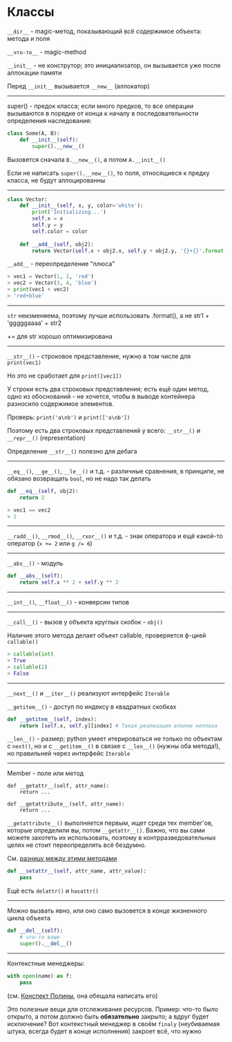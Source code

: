 # Классы


`__dir__` - magic-метод, показывающий всё содержимое объекта: метода и поля

`__что-то__` - magic-method

`__init__` - не конструтор; это инициализатор, он вызывается уже после аллокации памяти

Перед `__init__` вызывается `__new__` (аллокатор)

***

super() - предок класса; если много предков, то все операции вызываются в порядке от конца к началу в последовательности определения наследования:

``` python
class Some(A, B):
    def __init__(self):
        super().__new__()
```


Вызовется сначала `B.__new__()`, а потом `A.__init__()`

Если не написать `super().__new__()`, то поля, относящиеся к предку класса, не будут аллоцированны

***

``` python
class Vector:
	def __init__(self, x, y, color='white'):
		print('Initializing...')
		self.x = x
		self.y = y
		self.color = color
		
	def __add__(self, obj2):
		return Vector(self.x + obj2.x, self.y + obj2.y, '{}+{}'.format(self.color, obj2.color))
```

`__add__` - переопределение "плюса"

``` python
> vec1 = Vector(1, 2, 'red')
> vec2 = Vector(3, 4, 'blue')
> print(vec1 + vec2)
> 'red+blue'
```

***

`str` неизменяема, поэтому лучше использовать .format(), а не str1 + 'gggggaaaa' + str2

+= для str хорошо оптимизирована

***

`__str__()` - строковое представление, нужно в том числе для `print(vec1)`

Но это не сработает для `print([vec1])`

У строки есть два строковых представления; есть ещё один метод, одно из обоснований - не хочется, чтобы в выводе контейнера разносило содержимое элементов.

Проверь: `print('a\nb')` и `print(['a\nb'])`

Поэтому есть два строковых представлений у всего: `__str__()` и `__repr__()` (representation)


Определение `__str__()` полезно для дебага

***

`__eq__()`, `__ge__()`, `__le__()` и т.д. - различные сравнения, в принципе, не обязано возвращать `bool`, но не надо так делать

``` python
def __eq__(self, obj2):
	return 2
```

``` python
> vec1 == vec2
> 2
```

***

`__radd__()`, `__rmod__()`, `__rxor__()` и т.д. - знак оператора и ещё какой-то оператор (`x += 2` или `g /= 6`)

***

`__abs__()` - модуль

``` python
def __abs__(self):
	return self.x ** 2 + self.y ** 2
```

***

`__int__()`, `__float__()` - конверсии типов

***

`__call__()` - вызов у объекта круглых скобок - `obj()`

Наличие этого метода делает объект callable, проверяется ф-цией `callable()` 

``` python
> callable(int)
> True
> callable(2)
> False
```

***

`__next__()` и `__iter__()` реализуют интерфейс `Iterable`

`__getitem__()` - доступ по индексу в квадратных скобках

``` python
def __getitem__(self, index):
	return [self.x, self.y][index] # Такая реализация вполне неплоха
```

`__len__()` - размер; python умеет итерироваться не только по объектам с `next()`, но и с `__getitem__()` в связке с `__len__()` (нужны оба метода!), но правильней через интерфейс `Iterable`

***

Member - поле или метод

```
def __getattr__(self, attr_name):
	return ...
	
def __getattribute__(self, attr_name):
	return ...
```

`__getattribute__()` выполняется первым, ищет среди тех member'ов, которые определили вы, потом `__getattr__()`. Важно, что вы сами можете захотеть их использовать, поэтому в контрразведовательных целях не стоит переопределять всё бездумно.

См. [разницу между этими методами](http://qaru.site/questions/26205/difference-between-getattr-vs-getattribute)

``` python
def __setattr__(self, attr_name, attr_value):
	pass
```

Ещё есть `delattr()` и `hasattr()`

***

Можно вызвать явно, или оно само вызовется в конце жизненного цикла объекта

``` python
def __del__(self):
	# что-то ваше
	super().__del__()
```

***

Контекстные менеджеры:

``` python
with open(name) as f:
	pass
```

(см. [Конспект Полины](https://github.com/paulin-mipt/python-cheatsheets), она обещала написать его)

Это полезные вещи для отслеживания ресурсов. Пример: что-то было открыто, а потом должно быть __обязательно__ закрыто; а вдруг будет исключение? Вот контекстный менеджер в своём `finaly` (неубиваемая штука, всегда будет в конце исполнения) закроет всё, что нужно